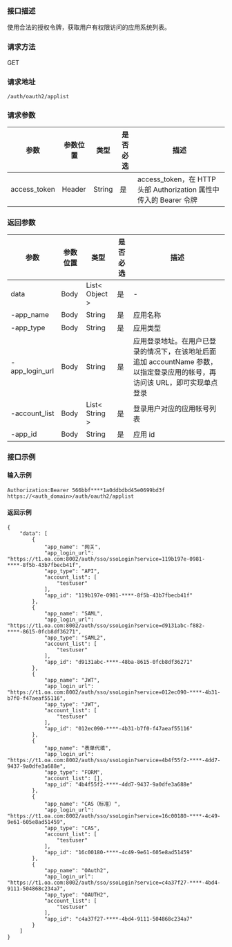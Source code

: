 ### 接口描述
使用合法的授权令牌，获取用户有权限访问的应用系统列表。

### 请求方法
GET
### 请求地址
```
/auth/oauth2/applist
```
### 请求参数
| 参数         | 参数位置 | 类型   | 是否必选 | 描述                                                         |
| ------------ | -------- | ------ | -------- | ------------------------------------------------------------ |
| access_token | Header   | String | 是       | access_token，在 HTTP 头部 Authorization 属性中传入的 Bearer 令牌 |




### 返回参数
| 参数           | 参数位置 | 类型          | 是否必选 | 描述                                                         |
| -------------- | -------- | ------------- | -------- | ------------------------------------------------------------ |
| data           | Body     | List< Object > | 是       | -                                                            |
| -app_name      | Body     | String        | 是       | 应用名称                                                     |
| -app_type      | Body     | String        | 是       | 应用类型                                                     |
| -app_login_url | Body     | String        | 是       | 应用登录地址。在用户已登录的情况下，在该地址后面追加 accountName 参数，以指定登录应用的帐号，再访问该 URL，即可实现单点登录 |
| -account_list  | Body     | List< String > | 是       | 登录用户对应的应用帐号列表                                   |
| -app_id        | Body     | String        | 是       | 应用 id                                                      |



### 接口示例
#### 输入示例
```
Authorization:Bearer 566bbf****1a0ddbdbd45e0699bd3f
https://<auth_domain>/auth/oauth2/applist
```
#### 返回示例
```
{
    "data": [
        {
            "app_name": "网关",
            "app_login_url": "https://t1.oa.com:8002/auth/sso/ssoLogin?service=119b197e-0981-****-8f5b-43b7fbecb41f",
            "app_type": "API",
            "account_list": [
                "testuser"
            ],
            "app_id": "119b197e-0981-****-8f5b-43b7fbecb41f"
        },
        {
            "app_name": "SAML",
            "app_login_url": "https://t1.oa.com:8002/auth/sso/ssoLogin?service=d9131abc-f882-****-8615-0fcb8df36271",
            "app_type": "SAML2",
            "account_list": [
                "testuser"
            ],
            "app_id": "d9131abc-****-48ba-8615-0fcb8df36271"
        },
        {
            "app_name": "JWT",
            "app_login_url": "https://t1.oa.com:8002/auth/sso/ssoLogin?service=012ec090-****-4b31-b7f0-f47aeaf55116",
            "app_type": "JWT",
            "account_list": [
                "testuser"
            ],
            "app_id": "012ec090-****-4b31-b7f0-f47aeaf55116"
        },
        {
            "app_name": "表单代填",
            "app_login_url": "https://t1.oa.com:8002/auth/sso/ssoLogin?service=4b4f55f2-****-4dd7-9437-9a0dfe3a688e",
            "app_type": "FORM",
            "account_list": [],
            "app_id": "4b4f55f2-****-4dd7-9437-9a0dfe3a688e"
        },
        {
            "app_name": "CAS（标准）",
            "app_login_url": "https://t1.oa.com:8002/auth/sso/ssoLogin?service=16c00180-****-4c49-9e61-605e8ad51459",
            "app_type": "CAS",
            "account_list": [
                "testuser"
            ],
            "app_id": "16c00180-****-4c49-9e61-605e8ad51459"
        },
        {
            "app_name": "OAuth2",
            "app_login_url": "https://t1.oa.com:8002/auth/sso/ssoLogin?service=c4a37f27-****-4bd4-9111-504868c234a7",
            "app_type": "OAUTH2",
            "account_list": [
                "testuser"
            ],
            "app_id": "c4a37f27-****-4bd4-9111-504868c234a7"
        }
    ]
}
```

